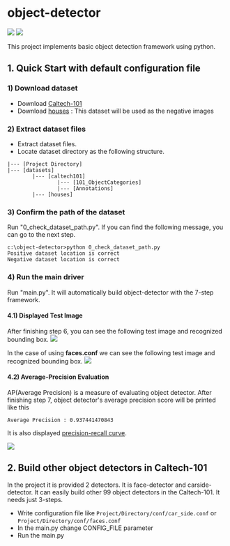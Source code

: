 
# object-detector

<img src="examples/op.gif">

<img src="examples/faces.gif">

This project implements basic object detection framework using python.

## 1. Quick Start with default configuration file

### 1) Download dataset

* Download [Caltech-101](http://www.vision.caltech.edu/Image_Datasets/Caltech101/101_ObjectCategories.tar.gz)
* Download [houses](http://www.robots.ox.ac.uk/~vgg/data/houses/houses.tar) : This dataset will be used as the negative images

### 2) Extract dataset files

* Extract dataset files.
* Locate dataset directory as the following structure.

```
|--- [Project Directory]
|--- [datasets]
        |--- [caltech101]
                |--- [101_ObjectCategories]
                |--- [Annotations]
        |--- [houses]
```

### 3) Confirm the path of the dataset

Run "0_check_dataset_path.py". If you can find the following message, you can go to the next step.

```
c:\object-detector>python 0_check_dataset_path.py
Positive dataset location is correct
Negative dataset location is correct
```


### 4) Run the main driver

Run "main.py". It will automatically build object-detector with the 7-step framework.

#### 4.1) Displayed Test Image

After finishing step 6, you can see the following test image and recognized bounding box.
<img src="examples/car_side.png"> 

In the case of using **faces.conf** we can see the following test image and recognized bounding box.
<img src="examples/faces.png">

#### 4.2) Average-Precision Evaluation

AP(Average Precision) is a measure of evaluating object detector. After finishing step 7, object detector's average precision score will be printed like this

```
Average Precision : 0.937441470843
```

It is also displayed [precision-recall curve](https://en.wikipedia.org/wiki/Precision_and_recall).

<img src="examples/precision-recall.png">

## 2. Build other object detectors in Caltech-101

In the project it is provided 2 detectors. It is face-detector and carside-detector. It can easily build other 99 object detectors in the Caltech-101. It needs just 3-steps.

* Write configuration file like ```Project/Directory/conf/car_side.conf``` or ```Project/Directory/conf/faces.conf```
* In the main.py change CONFIG_FILE parameter
* Run the main.py
